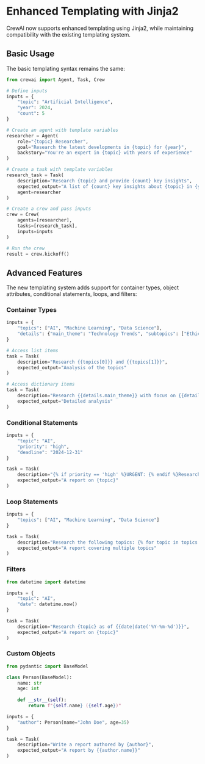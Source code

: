 # Enhanced Templating with Jinja2

CrewAI now supports enhanced templating using Jinja2, while maintaining compatibility with the existing templating system.

## Basic Usage

The basic templating syntax remains the same:

```python
from crewai import Agent, Task, Crew

# Define inputs
inputs = {
    "topic": "Artificial Intelligence",
    "year": 2024,
    "count": 5
}

# Create an agent with template variables
researcher = Agent(
    role="{topic} Researcher",
    goal="Research the latest developments in {topic} for {year}",
    backstory="You're an expert in {topic} with years of experience"
)

# Create a task with template variables
research_task = Task(
    description="Research {topic} and provide {count} key insights",
    expected_output="A list of {count} key insights about {topic} in {year}",
    agent=researcher
)

# Create a crew and pass inputs
crew = Crew(
    agents=[researcher],
    tasks=[research_task],
    inputs=inputs
)

# Run the crew
result = crew.kickoff()
```

## Advanced Features

The new templating system adds support for container types, object attributes, conditional statements, loops, and filters:

### Container Types

```python
inputs = {
    "topics": ["AI", "Machine Learning", "Data Science"],
    "details": {"main_theme": "Technology Trends", "subtopics": ["Ethics", "Applications"]}
}

# Access list items
task = Task(
    description="Research {{topics[0]}} and {{topics[1]}}",
    expected_output="Analysis of the topics"
)

# Access dictionary items
task = Task(
    description="Research {{details.main_theme}} with focus on {{details.subtopics[0]}}",
    expected_output="Detailed analysis"
)
```

### Conditional Statements

```python
inputs = {
    "topic": "AI",
    "priority": "high",
    "deadline": "2024-12-31"
}

task = Task(
    description="{% if priority == 'high' %}URGENT: {% endif %}Research {topic}{% if deadline %} by {{deadline}}{% endif %}",
    expected_output="A report on {topic}"
)
```

### Loop Statements

```python
inputs = {
    "topics": ["AI", "Machine Learning", "Data Science"]
}

task = Task(
    description="Research the following topics: {% for topic in topics %}{{topic}}{% if not loop.last %}, {% endif %}{% endfor %}",
    expected_output="A report covering multiple topics"
)
```

### Filters

```python
from datetime import datetime

inputs = {
    "topic": "AI",
    "date": datetime.now()
}

task = Task(
    description="Research {topic} as of {{date|date('%Y-%m-%d')}}",
    expected_output="A report on {topic}"
)
```

### Custom Objects

```python
from pydantic import BaseModel

class Person(BaseModel):
    name: str
    age: int
    
    def __str__(self):
        return f"{self.name} ({self.age})"

inputs = {
    "author": Person(name="John Doe", age=35)
}

task = Task(
    description="Write a report authored by {author}",
    expected_output="A report by {{author.name}}"
)
```
